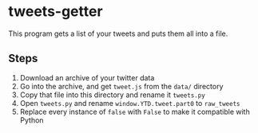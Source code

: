 # tweets-getter
This program gets a list of your tweets and puts them all into a file.
## Steps
1. Download an archive of your twitter data
2. Go into the archive, and get `tweet.js` from the `data/` directory
3. Copy that file into this directory and rename it `tweets.py`
4. Open `tweets.py` and rename `window.YTD.tweet.part0` to `raw_tweets`
5. Replace every instance of `false` with `False` to make it compatible
with Python